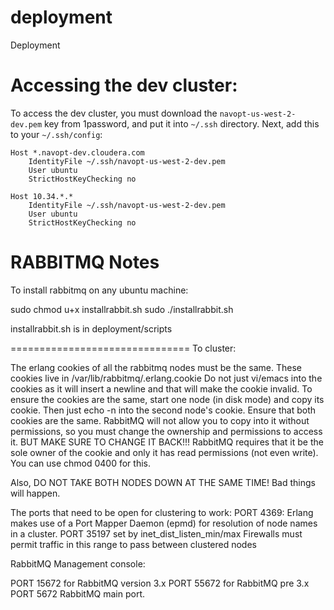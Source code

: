 deployment
==========

Deployment

Accessing the dev cluster:
==========================

To access the dev cluster, you must download the
`navopt-us-west-2-dev.pem` key from 1password, and put it into `~/.ssh`
directory. Next, add this to your `~/.ssh/config`:

```
Host *.navopt-dev.cloudera.com
    IdentityFile ~/.ssh/navopt-us-west-2-dev.pem
    User ubuntu
    StrictHostKeyChecking no

Host 10.34.*.*
    IdentityFile ~/.ssh/navopt-us-west-2-dev.pem
    User ubuntu
    StrictHostKeyChecking no
```

RABBITMQ Notes
===========================

To install rabbitmq on any ubuntu machine:

sudo chmod u+x installrabbit.sh
sudo ./installrabbit.sh

installrabbit.sh is in deployment/scripts

===============================
To cluster:

The erlang cookies of all the rabbitmq nodes must be the same.
These cookies live in /var/lib/rabbitmq/.erlang.cookie
Do not just vi/emacs into the cookies as it will insert a newline and that will make the cookie invalid.
To ensure the cookies are the same, start one node (in disk mode) and copy its cookie.
Then just echo -n into the second node's cookie. Ensure that both cookies are the same.
RabbitMQ will not allow you to copy into it without permissions, so you must change the ownership and permissions to access it.
BUT MAKE SURE TO CHANGE IT BACK!!! RabbitMQ requires that it be the sole owner of the cookie and only it has read permissions (not even write). You can use chmod 0400 for this.

Also, DO NOT TAKE BOTH NODES DOWN AT THE SAME TIME! Bad things will happen.

The ports that need to be open for clustering to work:
PORT 4369: Erlang makes use of a Port Mapper Daemon (epmd) for resolution of node names in a cluster. 
PORT 35197 set by inet_dist_listen_min/max Firewalls must permit traffic in this range to pass between clustered nodes

RabbitMQ Management console:

PORT 15672 for RabbitMQ version 3.x
PORT 55672 for RabbitMQ pre 3.x
PORT 5672 RabbitMQ main port.

